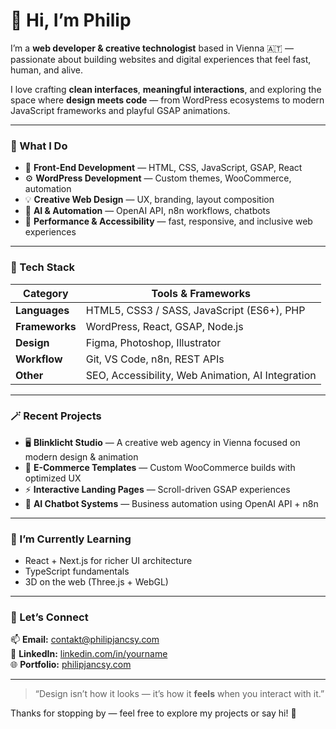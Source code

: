 # 👋 Hi, I’m Philip  

I’m a **web developer & creative technologist** based in Vienna 🇦🇹 — passionate about building websites and digital experiences that feel fast, human, and alive.  

I love crafting **clean interfaces**, **meaningful interactions**, and exploring the space where **design meets code** — from WordPress ecosystems to modern JavaScript frameworks and playful GSAP animations.

---

### 🧠 What I Do
- 🎨 **Front-End Development** — HTML, CSS, JavaScript, GSAP, React  
- ⚙️ **WordPress Development** — Custom themes, WooCommerce, automation  
- 💡 **Creative Web Design** — UX, branding, layout composition  
- 🤖 **AI & Automation** — OpenAI API, n8n workflows, chatbots  
- 🔧 **Performance & Accessibility** — fast, responsive, and inclusive web experiences  

---

### 🧰 Tech Stack

| Category | Tools & Frameworks |
|-----------|-------------------|
| **Languages** | HTML5, CSS3 / SASS, JavaScript (ES6+), PHP |
| **Frameworks** | WordPress, React, GSAP, Node.js |
| **Design** | Figma, Photoshop, Illustrator |
| **Workflow** | Git, VS Code, n8n, REST APIs |
| **Other** | SEO, Accessibility, Web Animation, AI Integration |

---

### 🪄 Recent Projects
- 🖥️ **Blinklicht Studio** — A creative web agency in Vienna focused on modern design & animation  
- 🛒 **E-Commerce Templates** — Custom WooCommerce builds with optimized UX  
- ⚡ **Interactive Landing Pages** — Scroll-driven GSAP experiences  
- 🤖 **AI Chatbot Systems** — Business automation using OpenAI API + n8n  

---

### 🌱 I’m Currently Learning
- React + Next.js for richer UI architecture  
- TypeScript fundamentals  
- 3D on the web (Three.js + WebGL)  

---

### 💬 Let’s Connect
📫 **Email:** [contakt@philipjancsy.com](mailto:contakt@philipjancsy.com)  
💼 **LinkedIn:** [linkedin.com/in/yourname](https://linkedin.com/in/yourname)  
🌐 **Portfolio:** [philipjancsy.com](https://philipjancsy.com)

---

> “Design isn’t how it looks — it’s how it **feels** when you interact with it.”

Thanks for stopping by — feel free to explore my projects or say hi! 👋  

